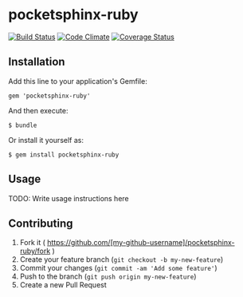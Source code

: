 # pocketsphinx-ruby

[![Build Status](http://img.shields.io/travis/watsonbox/pocketsphinx-ruby.svg?style=flat)](https://travis-ci.org/watsonbox/pocketsphinx-ruby)
[![Code Climate](http://img.shields.io/codeclimate/github/watsonbox/pocketsphinx-ruby/badges/gpa.svg?style=flat)](https://codeclimate.com/github/watsonbox/pocketsphinx-ruby)
[![Coverage Status](https://img.shields.io/coveralls/watsonbox/pocketsphinx-ruby.svg?style=flat)](https://coveralls.io/r/watsonbox/pocketsphinx-ruby)

## Installation

Add this line to your application's Gemfile:

    gem 'pocketsphinx-ruby'

And then execute:

    $ bundle

Or install it yourself as:

    $ gem install pocketsphinx-ruby


## Usage

TODO: Write usage instructions here

## Contributing

1. Fork it ( https://github.com/[my-github-username]/pocketsphinx-ruby/fork )
2. Create your feature branch (`git checkout -b my-new-feature`)
3. Commit your changes (`git commit -am 'Add some feature'`)
4. Push to the branch (`git push origin my-new-feature`)
5. Create a new Pull Request
